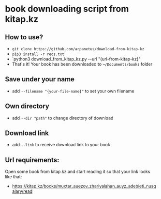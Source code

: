 
 # book downloading script from kitap.kz
 
 ## How to use?
  - `git clone https://github.com/arpanetus/download-from-kitap-kz`
  - `pip3 install -r reqs.txt`
  - `python3 download_from_kitap_kz.py --url "{url-from-kitap-kz}"
  - That's it! Your book has been downloaded to `~/Documents/books` folder

 ## Save under your name
  - add `--filename "{your-file-name}"` to set your own filename
 
 ## Own directory
  - add `--dir "path"` to change directory of download

 ## Download link
  - add `--link` to receive download link to your book

 ## Url requirements:
  Open some book from kitap.kz and start reading it so that your link looks like that:
   - https://kitap.kz/books/muxtar_auezov_zhariyalahan_auyz_adebieti_nusqalary/read


